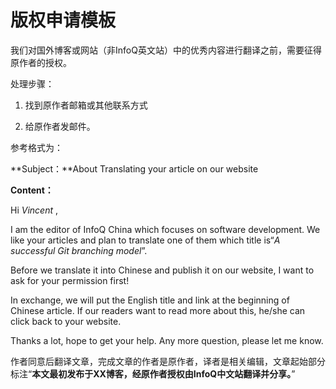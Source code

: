 # 版权申请模板



我们对国外博客或网站（非InfoQ英文站）中的优秀内容进行翻译之前，需要征得原作者的授权。

处理步骤：

1. 找到原作者邮箱或其他联系方式

2. 给原作者发邮件。


参考格式为：

**Subject：**About Translating your article on our website

**Content：**

Hi _Vincent_ ,

I am the editor of InfoQ China which focuses on software development. We like your articles and plan to translate one of them which title is“_A successful Git branching model_”.

Before we translate it into Chinese and publish it on our website, I want to ask for your permission first!

In exchange, we will put the English title and link at the beginning of Chinese article. If our readers want to read more about this, he\/she can click back to your website.

Thanks a lot, hope to get your help. Any more question, please let me know.



作者同意后翻译文章，完成文章的作者是原作者，译者是相关编辑，文章起始部分标注“**本文最初发布于XX博客，经原作者授权由InfoQ中文站翻译并分享。**”

